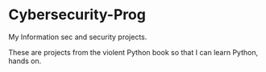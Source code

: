 # Cybersecurity-Prog
My Information sec and security projects. 

These are projects from the violent Python book so that I can learn Python, hands on.


